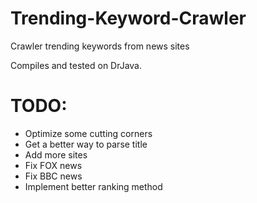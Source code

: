 # Trending-Keyword-Crawler
Crawler trending keywords from news sites


Compiles and tested on DrJava.

# TODO:
- Optimize some cutting corners
- Get a better way to parse title
- Add more sites
- Fix FOX news
- Fix BBC news
- Implement better ranking method
